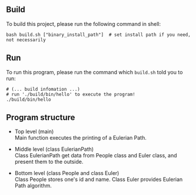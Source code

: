 ## Build
To build this project, please run the following command in shell:
```shell
bash build.sh ["binary_install_path"]  # set install path if you need, not necessarily
```
## Run
To run this program, please run the command which `build.sh` told you to run:
```shell
# (... build infomation ...)
# run './build/bin/hello' to execute the program!
./build/bin/hello
```

## Program structure
- Top level (main)  
  Main function executes the printing of a Eulerian Path.

- Middle level (class EulerianPath)  
  Class EulerianPath get data from People class and Euler class, and present them to the outside.

- Bottom level (class People and class Euler)  
  Class People stores one's id and name. Class Euler provides Eulerian Path algorithm.
